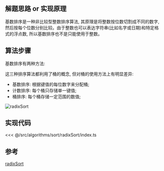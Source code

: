 ## 解题思路 or 实现原理

基数排序是一种非比较型整数排序算法, 其原理是将整数按位数切割成不同的数字, 然后按每个位数分别比较。由于整数也可以表达字符串(比如名字或日期)和特定格式的浮点数, 所以基数排序也不是只能使用于整数。

## 算法步骤

基数排序有两种方法: 

这三种排序算法都利用了桶的概念, 但对桶的使用方法上有明显差异: 

- 基数排序: 根据键值的每位数字来分配桶;
- 计数排序: 每个桶只存储单一键值;
- 桶排序: 每个桶存储一定范围的数值;

![radixSort](~@images/src/algorithms/sort/radixSort/images/radixSort.gif)

## 实现代码

<<< @/src/algorithms/sort/radixSort/index.ts

## 参考

[radixSort](https://github.com/Rain120/JS-Sorting-Algorithm/blob/master/10.radixSort.md)
